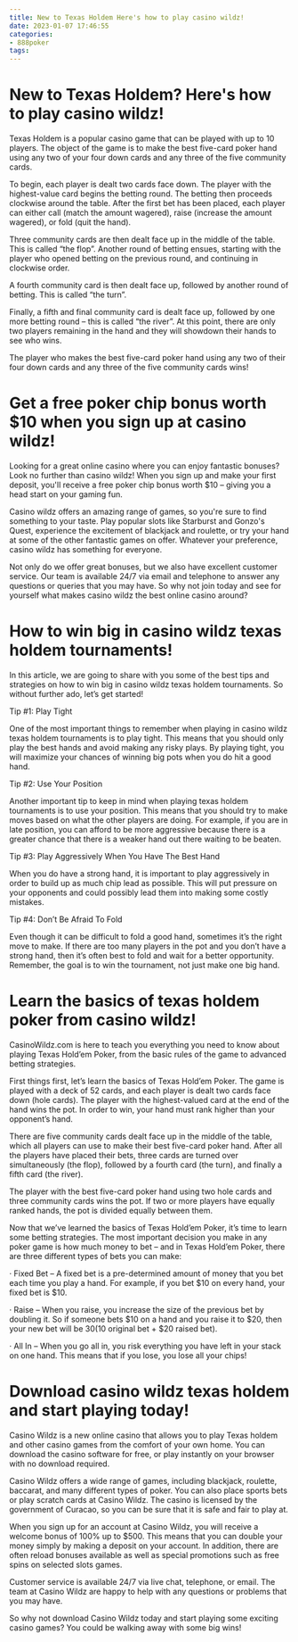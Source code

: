 ```yaml
---
title: New to Texas Holdem Here's how to play casino wildz!
date: 2023-01-07 17:46:55
categories:
- 888poker
tags:
---
```



#  New to Texas Holdem? Here's how to play casino wildz!


 Texas Holdem is a popular casino game that can be played with up to 10 players. The object of the game is to make the best five-card poker hand using any two of your four down cards and any three of the five community cards. 

To begin, each player is dealt two cards face down. The player with the highest-value card begins the betting round. The betting then proceeds clockwise around the table. After the first bet has been placed, each player can either call (match the amount wagered), raise (increase the amount wagered), or fold (quit the hand). 

Three community cards are then dealt face up in the middle of the table. This is called “the flop”. Another round of betting ensues, starting with the player who opened betting on the previous round, and continuing in clockwise order. 

A fourth community card is then dealt face up, followed by another round of betting. This is called “the turn”. 

Finally, a fifth and final community card is dealt face up, followed by one more betting round – this is called “the river”. At this point, there are only two players remaining in the hand and they will showdown their hands to see who wins. 

The player who makes the best five-card poker hand using any two of their four down cards and any three of the five community cards wins!

#  Get a free poker chip bonus worth $10 when you sign up at casino wildz!

Looking for a great online casino where you can enjoy fantastic bonuses? Look no further than casino wildz! When you sign up and make your first deposit, you'll receive a free poker chip bonus worth $10 – giving you a head start on your gaming fun.

Casino wildz offers an amazing range of games, so you're sure to find something to your taste. Play popular slots like Starburst and Gonzo's Quest, experience the excitement of blackjack and roulette, or try your hand at some of the other fantastic games on offer. Whatever your preference, casino wildz has something for everyone.

Not only do we offer great bonuses, but we also have excellent customer service. Our team is available 24/7 via email and telephone to answer any questions or queries that you may have. So why not join today and see for yourself what makes casino wildz the best online casino around?

#  How to win big in casino wildz texas holdem tournaments!

In this article, we are going to share with you some of the best tips and strategies on how to win big in casino wildz texas holdem tournaments. So without further ado, let’s get started!

Tip #1: Play Tight

One of the most important things to remember when playing in casino wildz texas holdem tournaments is to play tight. This means that you should only play the best hands and avoid making any risky plays. By playing tight, you will maximize your chances of winning big pots when you do hit a good hand.

Tip #2: Use Your Position

Another important tip to keep in mind when playing texas holdem tournaments is to use your position. This means that you should try to make moves based on what the other players are doing. For example, if you are in late position, you can afford to be more aggressive because there is a greater chance that there is a weaker hand out there waiting to be beaten.

Tip #3: Play Aggressively When You Have The Best Hand

When you do have a strong hand, it is important to play aggressively in order to build up as much chip lead as possible. This will put pressure on your opponents and could possibly lead them into making some costly mistakes.

Tip #4: Don’t Be Afraid To Fold

Even though it can be difficult to fold a good hand, sometimes it’s the right move to make. If there are too many players in the pot and you don’t have a strong hand, then it’s often best to fold and wait for a better opportunity. Remember, the goal is to win the tournament, not just make one big hand.

#  Learn the basics of texas holdem poker from casino wildz!

CasinoWildz.com is here to teach you everything you need to know about playing Texas Hold’em Poker, from the basic rules of the game to advanced betting strategies.

First things first, let’s learn the basics of Texas Hold’em Poker. The game is played with a deck of 52 cards, and each player is dealt two cards face down (hole cards). The player with the highest-valued card at the end of the hand wins the pot. In order to win, your hand must rank higher than your opponent’s hand.

There are five community cards dealt face up in the middle of the table, which all players can use to make their best five-card poker hand. After all the players have placed their bets, three cards are turned over simultaneously (the flop), followed by a fourth card (the turn), and finally a fifth card (the river).

The player with the best five-card poker hand using two hole cards and three community cards wins the pot. If two or more players have equally ranked hands, the pot is divided equally between them.

Now that we’ve learned the basics of Texas Hold’em Poker, it’s time to learn some betting strategies. The most important decision you make in any poker game is how much money to bet – and in Texas Hold’em Poker, there are three different types of bets you can make:

· Fixed Bet – A fixed bet is a pre-determined amount of money that you bet each time you play a hand. For example, if you bet $10 on every hand, your fixed bet is $10.

· Raise – When you raise, you increase the size of the previous bet by doubling it. So if someone bets $10 on a hand and you raise it to $20, then your new bet will be $30 ($10 original bet + $20 raised bet).

· All In – When you go all in, you risk everything you have left in your stack on one hand. This means that if you lose, you lose all your chips!

#  Download casino wildz texas holdem and start playing today!

Casino Wildz is a new online casino that allows you to play Texas holdem and other casino games from the comfort of your own home. You can download the casino software for free, or play instantly on your browser with no download required.

Casino Wildz offers a wide range of games, including blackjack, roulette, baccarat, and many different types of poker. You can also place sports bets or play scratch cards at Casino Wildz. The casino is licensed by the government of Curacao, so you can be sure that it is safe and fair to play at.

When you sign up for an account at Casino Wildz, you will receive a welcome bonus of 100% up to $500. This means that you can double your money simply by making a deposit on your account. In addition, there are often reload bonuses available as well as special promotions such as free spins on selected slots games.

Customer service is available 24/7 via live chat, telephone, or email. The team at Casino Wildz are happy to help with any questions or problems that you may have.

So why not download Casino Wildz today and start playing some exciting casino games? You could be walking away with some big wins!